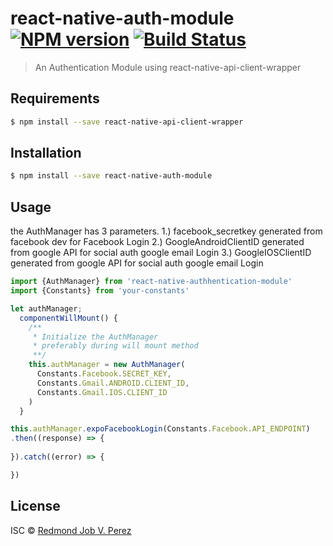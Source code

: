# react-native-auth-module [![NPM version](https://badge.fury.io/js/react-native-authhentication-module.svg)](https://npmjs.org/package/react-native-authhentication-module) [![Build Status](https://travis-ci.org/Redmond%20Perez/react-native-authhentication-module.svg?branch=master)](https://travis-ci.org/Redmond%20Perez/react-native-authhentication-module)

> An Authentication Module using react-native-api-client-wrapper


## Requirements
```sh
$ npm install --save react-native-api-client-wrapper
```

## Installation

```sh
$ npm install --save react-native-auth-module
```

## Usage
the AuthManager has 3 parameters. 
1.) facebook_secretkey generated from facebook dev for Facebook Login 
2.) GoogleAndroidClientID generated from google API for social auth google email Login
3.) GoogleIOSClientID generated from google API for social auth google email Login

```js
import {AuthManager} from 'react-native-authhentication-module'
import {Constants} from 'your-constants'

let authManager;
  componentWillMount() {
    /**
     * Initialize the AuthManager
     * preferably during will mount method
     **/
    this.authManager = new AuthManager(
      Constants.Facebook.SECRET_KEY,
      Constants.Gmail.ANDROID.CLIENT_ID,
      Constants.Gmail.IOS.CLIENT_ID
    )
  }

this.authManager.expoFacebookLogin(Constants.Facebook.API_ENDPOINT)
.then((response) => {
  
}).catch((error) => {

})
```

## License

ISC © [Redmond Job V. Perez](https://bitbucket.org/redmond-ingenuity/)
